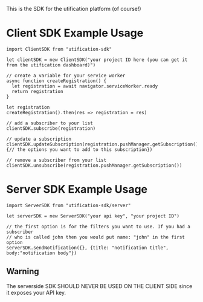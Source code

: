 This is the SDK for the utification platform (of course!)

# Client SDK Example Usage

    import ClientSDK from "utification-sdk"

    let clientSDK = new ClientSDK("your project ID here (you can get it from the utification dashboard)")

    // create a variable for your service worker
    async function createRegistration() {
      let registration = await navigator.serviceWorker.ready
      return registration
    }

    let registration
    createRegistration().then(res => registration = res)

    // add a subscriber to your list
    clientSDK.subscribe(registration)

    // update a subscription
    clientSDK.updateSubscription(registration.pushManager.getSubscription(), {// the options you want to add to this subscription})

    // remove a subscriber from your list
    clientSDK.unsubscribe(registration.pushManager.getSubscription())

# Server SDK Example Usage

    import ServerSDK from "utification-sdk/server"

    let serverSDK = new ServerSDK("your api key", "your project ID")

    // the first option is for the filters you want to use. If you had a subscriber
    // who is called john then you would put name: "john" in the first option
    serverSDK.sendNotification({}, {title: "notification title", body:"notification body"})

## Warning

The serverside SDK SHOULD NEVER BE USED ON THE CLIENT SIDE since it exposes your API key.
